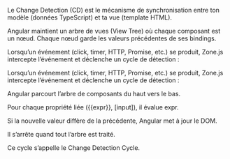 Le Change Detection (CD) est le mécanisme de synchronisation entre ton modèle (données TypeScript) et ta vue (template HTML).

Angular maintient un arbre de vues (View Tree) où chaque composant est un nœud.
Chaque nœud garde les valeurs précédentes de ses bindings.

Lorsqu’un événement (click, timer, HTTP, Promise, etc.) se produit,
Zone.js intercepte l’événement et déclenche un cycle de détection :

Lorsqu’un événement (click, timer, HTTP, Promise, etc.) se produit,
Zone.js intercepte l’événement et déclenche un cycle de détection :

Angular parcourt l’arbre de composants du haut vers le bas.

Pour chaque propriété liée ({{expr}}, [input]), il évalue expr.

Si la nouvelle valeur diffère de la précédente, Angular met à jour le DOM.

Il s’arrête quand tout l’arbre est traité.

Ce cycle s’appelle le Change Detection Cycle.